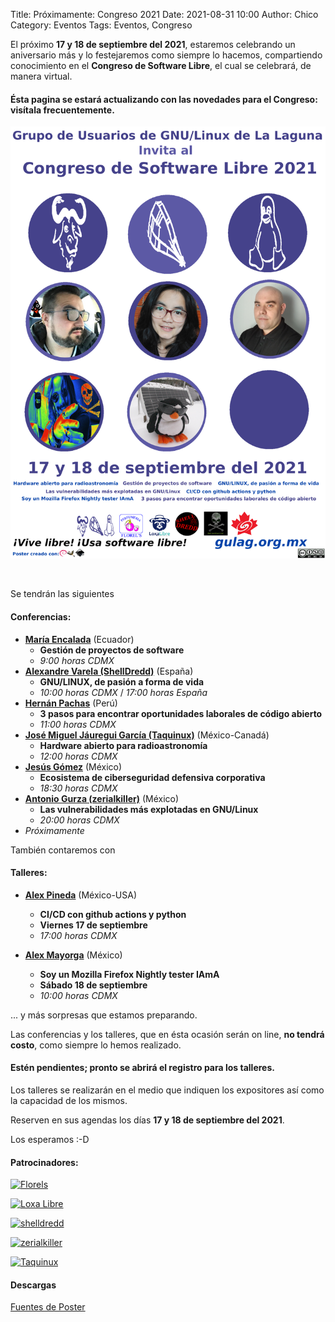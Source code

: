Title: Próximamente: Congreso 2021
Date: 2021-08-31 10:00
Author:  Chico
Category: Eventos
Tags: Eventos, Congreso

El próximo **17 y 18 de septiembre del 2021**, estaremos celebrando un aniversario más y lo festejaremos como siempre lo hacemos, compartiendo conocimiento en el **Congreso de Software Libre**, el cual se celebrará, de manera virtual.

#### Ésta pagina se estará actualizando con las novedades para el Congreso: visítala frecuentemente.

<!-- break -->

[![poster Congreso 2021](https://github.com/GULAG/PosterCongreso2021/blob/main/Congreso_2021.png?raw=true)](https://github.com/GULAG/PosterCongreso2021/blob/main/Congreso_2021.png?raw=true)

<br/>

Se tendrán las siguientes

#### Conferencias:

* __[María Encalada](https://twitter.com/AniiEncalada)__ (Ecuador)
    * __Gestión de proyectos de software__
    * _9:00 horas CDMX_
* __[Alexandre Varela (ShellDredd)](https://www.twitch.tv/shelldredd)__ (España)
    * __GNU/LINUX, de pasión a forma de vida__
    * _10:00 horas CDMX_ / _17:00 horas España_
* __[Hernán Pachas](https://twitter.com/hernanpachas)__ (Perú)
    * __3 pasos para encontrar oportunidades laborales de código abierto__
    * _11:00 horas CDMX_
* __[José Miguel Jáuregui García (Taquinux)](https://www.linkedin.com/in/jmjaureguig)__ (México-Canadá)
    * __Hardware abierto para radioastronomía__
    * _12:00 horas CDMX_
* __[Jesús Gómez](https://twitter.com/gomezbjesus)__ (México)
    * __Ecosistema de ciberseguridad defensiva corporativa__
    * _18:30 horas CDMX_
* __[Antonio Gurza (zerialkiller)](https://www.youtube.com/zerialkiller)__ (México)
    * __Las vulnerabilidades más explotadas en GNU/Linux__
    * _20:00 horas CDMX_
* _Próximamente_

También contaremos con

#### Talleres:

* __[Alex Pineda](https://twitter.com/DeathScytheH)__ (México-USA)
    * __CI/CD con github actions y python__
    * __Viernes 17 de septiembre__
    * _17:00 horas CDMX_

* __[Alex Mayorga](https://twitter.com/alex_mayorga)__ (México)
    * __Soy un Mozilla Firefox Nightly tester IAmA__
    * __Sábado 18 de septiembre__
    * _10:00 horas CDMX_

... y más sorpresas que estamos preparando.

Las conferencias y los talleres, que en ésta ocasión serán on line, **no tendrá costo**, como siempre lo hemos realizado.

#### Estén pendientes; pronto se abrirá el registro para los talleres.

Los talleres se realizarán en el medio que indiquen los expositores así como la capacidad de los mismos.

Reserven en sus agendas los días **17 y 18 de septiembre del 2021**.

Los esperamos :-D

#### Patrocinadores:

[![Florels]({attach}2021-08-31-avance-congreso-2021/Perfumeria_Florels_blanco.png)]({attach}2021-08-31-avance-congreso-2021/Perfumeria_Florels_blanco.png)

[![Loxa Libre]({attach}2021-08-31-avance-congreso-2021/logo_loxa.png)](https://loxalibre.org/)

[![shelldredd]({attach}2021-08-31-avance-congreso-2021/ShellDredd_logo.png)](https://www.twitch.tv/shelldredd)

[![zerialkiller]({attach}2021-08-31-avance-congreso-2021/zk_s.jpg)](https://www.youtube.com/zerialkiller)

[![Taquinux]({attach}2021-08-31-avance-congreso-2021/cita-logo.jpg)](https://www.cita.utoronto.ca)

#### Descargas

[Fuentes de Poster](https://github.com/GULAG/PosterCongreso2021)
